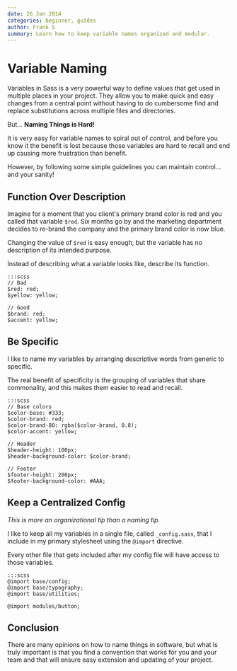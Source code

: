 ```yaml
---
date: 26 Jan 2014
categories: beginner, guides
author: Frank S
summary: Learn how to keep variable names organized and modular.
---
```


# Variable Naming

Variables in Sass is a very powerful way to define values that get used in multiple places
in your project. They allow you to make quick and easy changes from a central point without
having to do cumbersome find and replace substitutions across multiple files and directories.

But... **Naming Things is Hard!**

It is very easy for variable names to spiral out of control, and before you know it the benefit is lost
because those variables are hard to recall and end up causing more frustration than benefit.

However, by following some simple guidelines you can maintain control... and your sanity!

## Function Over Description

Imagine for a moment that you client's primary brand color is red and you called that
variable `$red`. Six months go by and the marketing department decides to re-brand the company
and the primary brand color is now blue.

Changing the value of `$red` is easy enough, but the variable has no description of its
intended purpose.

Instead of describing what a variable looks like, describe its function.

    :::scss
    // Bad
    $red: red;
    $yellow: yellow;

    // Good
    $brand: red;
    $accent: yellow;

## Be Specific

I like to name my variables by arranging descriptive words from generic to specific.

The real benefit of specificity is the grouping of variables that share commonality, and
this makes them easier to read and recall.

    :::scss
    // Base colors
    $color-base: #333;
    $color-brand: red;
    $color-brand-80: rgba($color-brand, 0.8);
    $color-accent: yellow;

    // Header
    $header-height: 100px;
    $header-background-color: $color-brand;

    // Footer
    $footer-height: 200px;
    $footer-background-color: #AAA;

## Keep a Centralized Config

*This is more an organizational tip than a naming tip.*

I like to keep all my variables in a single file, called `_config.sass`, that I include in my primary stylesheet using the `@import` directive.

Every other file that gets included after my config file will have access to those variables.

    :::scss
    @import base/config;
    @import base/typography;
    @import base/utilities;

    @import modules/button;

## Conclusion

There are many opinions on how to name things in software, but what is truly important
is that you find a convention that works for you and your team and that will ensure easy
extension and updating of your project.

